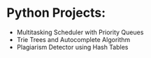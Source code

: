 # Python Projects:
- Multitasking Scheduler with Priority Queues 
- Trie Trees and Autocomplete Algorithm
- Plagiarism Detector using Hash Tables

